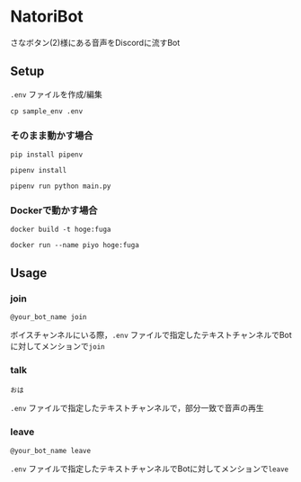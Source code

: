 # NatoriBot

さなボタン(2)様にある音声をDiscordに流すBot

## Setup

```.env``` ファイルを作成/編集

```cp sample_env .env```

### そのまま動かす場合

```pip install pipenv```

```pipenv install```

```pipenv run python main.py```

### Dockerで動かす場合

```docker build -t hoge:fuga```

```docker run --name piyo hoge:fuga```

## Usage

### join

```@your_bot_name join```

ボイスチャンネルにいる際，```.env``` ファイルで指定したテキストチャンネルでBotに対してメンションで```join```

### talk

```おは```

```.env``` ファイルで指定したテキストチャンネルで，部分一致で音声の再生

### leave

```@your_bot_name leave```

```.env``` ファイルで指定したテキストチャンネルでBotに対してメンションで```leave```
